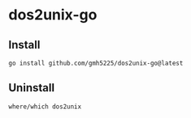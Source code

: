 # dos2unix-go

## Install
``
go install github.com/gmh5225/dos2unix-go@latest
``

## Uninstall
``
where/which dos2unix
``
